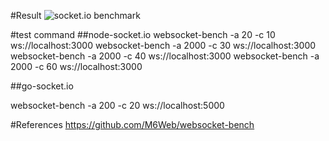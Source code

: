 #Result
![socket.io benchmark](https://github.com/atyenoria/websocket-socket.io-benchmark/blob/master/graph1.png)




#test command
##node-socket.io
websocket-bench -a 20 -c 10 ws://localhost:3000
websocket-bench -a 2000 -c 30 ws://localhost:3000
websocket-bench -a 2000 -c 40 ws://localhost:3000
websocket-bench -a 2000 -c 60 ws://localhost:3000

##go-socket.io

websocket-bench -a 200 -c 20 ws://localhost:5000



 
#References
https://github.com/M6Web/websocket-bench



